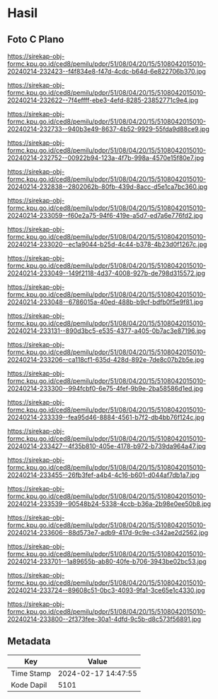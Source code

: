 # Hasil

## Foto C Plano

https://sirekap-obj-formc.kpu.go.id/ced8/pemilu/pdpr/51/08/04/20/15/5108042015010-20240214-232423--f4f834e8-f47d-4cdc-b64d-6e822706b370.jpg

https://sirekap-obj-formc.kpu.go.id/ced8/pemilu/pdpr/51/08/04/20/15/5108042015010-20240214-232622--7f4effff-ebe3-4efd-8285-23852771c9e4.jpg

https://sirekap-obj-formc.kpu.go.id/ced8/pemilu/pdpr/51/08/04/20/15/5108042015010-20240214-232733--940b3e49-8637-4b52-9929-55fda9d88ce9.jpg

https://sirekap-obj-formc.kpu.go.id/ced8/pemilu/pdpr/51/08/04/20/15/5108042015010-20240214-232752--00922b94-123a-4f7b-998a-4570e15f80e7.jpg

https://sirekap-obj-formc.kpu.go.id/ced8/pemilu/pdpr/51/08/04/20/15/5108042015010-20240214-232838--2802062b-80fb-439d-8acc-d5e1ca7bc360.jpg

https://sirekap-obj-formc.kpu.go.id/ced8/pemilu/pdpr/51/08/04/20/15/5108042015010-20240214-233059--f60e2a75-94f6-419e-a5d7-ed7a6e776fd2.jpg

https://sirekap-obj-formc.kpu.go.id/ced8/pemilu/pdpr/51/08/04/20/15/5108042015010-20240214-233020--ec1a9044-b25d-4c44-b378-4b23d0f1267c.jpg

https://sirekap-obj-formc.kpu.go.id/ced8/pemilu/pdpr/51/08/04/20/15/5108042015010-20240214-233049--149f2118-4d37-4008-927b-de798d315572.jpg

https://sirekap-obj-formc.kpu.go.id/ced8/pemilu/pdpr/51/08/04/20/15/5108042015010-20240214-233048--6786015a-40ed-488b-b9cf-bdfb0f5e9f81.jpg

https://sirekap-obj-formc.kpu.go.id/ced8/pemilu/pdpr/51/08/04/20/15/5108042015010-20240214-233131--890d3bc5-e535-4377-a405-0b7ac3e87196.jpg

https://sirekap-obj-formc.kpu.go.id/ced8/pemilu/pdpr/51/08/04/20/15/5108042015010-20240214-233206--ca118cf1-635d-428d-892e-7de8c07b2b5e.jpg

https://sirekap-obj-formc.kpu.go.id/ced8/pemilu/pdpr/51/08/04/20/15/5108042015010-20240214-233300--994fcbf0-6e75-4fef-9b9e-2ba58586d1ed.jpg

https://sirekap-obj-formc.kpu.go.id/ced8/pemilu/pdpr/51/08/04/20/15/5108042015010-20240214-233339--fea95d46-8884-4561-b7f2-db4bb76f124c.jpg

https://sirekap-obj-formc.kpu.go.id/ced8/pemilu/pdpr/51/08/04/20/15/5108042015010-20240214-233427--4f35b810-405e-4178-b972-b739da964a47.jpg

https://sirekap-obj-formc.kpu.go.id/ced8/pemilu/pdpr/51/08/04/20/15/5108042015010-20240214-233455--26fb3fef-a4b4-4c16-b601-d044af7db1a7.jpg

https://sirekap-obj-formc.kpu.go.id/ced8/pemilu/pdpr/51/08/04/20/15/5108042015010-20240214-233539--90548b24-5338-4ccb-b36a-2b98e0ee50b8.jpg

https://sirekap-obj-formc.kpu.go.id/ced8/pemilu/pdpr/51/08/04/20/15/5108042015010-20240214-233606--88d573e7-adb9-417d-9c9e-c342ae2d2562.jpg

https://sirekap-obj-formc.kpu.go.id/ced8/pemilu/pdpr/51/08/04/20/15/5108042015010-20240214-233701--1a89655b-ab80-40fe-b706-3943be02bc53.jpg

https://sirekap-obj-formc.kpu.go.id/ced8/pemilu/pdpr/51/08/04/20/15/5108042015010-20240214-233724--89608c51-0bc3-4093-9fa1-3ce65e1c4330.jpg

https://sirekap-obj-formc.kpu.go.id/ced8/pemilu/pdpr/51/08/04/20/15/5108042015010-20240214-233800--2f373fee-30a1-4dfd-9c5b-d8c573f56891.jpg


## Metadata

| Key        | Value               |
| ---------- | ------------------- |
| Time Stamp | 2024-02-17 14:47:55 |
| Kode Dapil | 5101                |



